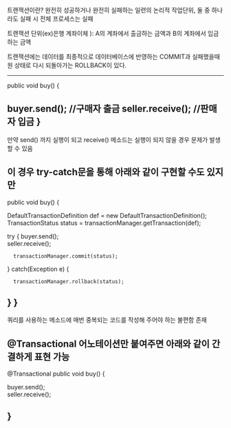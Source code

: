 트랜잭션이란? 완전히 성공하거나 완전히 실패하는 일련의 논리적 작업단위, 둘 중 하나라도 실패 시 전체 프로세스는 실패 

트랜잭션 단위(ex)은행 계좌이체 ): A의 계좌에서 출금하는 금액과 B의 계좌에서 입금하는 금액

트랜잭션에는 데이터를 최종적으로 데이터베이스에 반영하는 COMMIT과 실패했을때 원 상태로 다시 되돌아가는 ROLLBACK이 있다.

-----------------------------------------------------------------------------------------------------------------------

public void buy() {

  buyer.send();			//구매자 출금
  seller.receive(); //판매자 입금 
}
-----------------------------------------------------------------------------------------------------------------------
만약 send() 까지 실행이 되고 receive() 메소드는 실행이 되지 않을 경우 문제가 발생할 수 있음

이 경우 try-catch문을 통해 아래와 같이 구현할 수도 있지만
-----------------------------------------------------------------------------------------------------------------------
public void buy() {

  DefaultTransactionDefinition def = new DefaultTransactionDefinition();
  TransactionStatus status = transactionManager.getTransaction(def);

  try {
      buyer.send();			
      seller.receive();
      
      transactionManager.commit(status);

  } catch(Exception e) {

      transactionManager.rollback(status);

  } 
}
-----------------------------------------------------------------------------------------------------------------------
쿼리를 사용하는 메소드에 매번 중복되는 코드를 작성해 주어야 하는 불편함 존재

 @Transactional 어노테이션만 붙여주면 아래와 같이 간결하게 표현 가능
-----------------------------------------------------------------------------------------------------------------------
@Transactional
public void buy() {

  buyer.send();			
  seller.receive();

}
-----------------------------------------------------------------------------------------------------------------------


